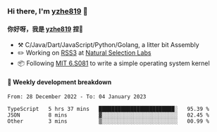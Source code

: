 ### Hi there, I'm [yzhe819](https://github.com/yzhe819) 👋

#### 你好呀，我是 [yzhe819](https://github.com/yzhe819) 捏👋

- :hammer_and_pick: C/Java/Dart/JavaScript/Python/Golang, a litter bit Assembly
- :pencil2: Working on [RSS3](https://github.com/NaturalSelectionLabs/RSS3) at [Natural Selection Labs](https://github.com/NaturalSelectionLabs)
- 📦 Following [MIT 6.S081](https://pdos.csail.mit.edu/6.S081/2020/) to write a simple operating system kernel



#### 📝 Weekly development breakdown

<!--START_SECTION:waka-->

```text
From: 28 December 2022 - To: 04 January 2023

TypeScript   5 hrs 37 mins   ████████████████████████░   95.39 %
JSON         8 mins          ▓░░░░░░░░░░░░░░░░░░░░░░░░   02.45 %
Other        3 mins          ▒░░░░░░░░░░░░░░░░░░░░░░░░   00.99 %
```

<!--END_SECTION:waka-->



